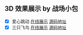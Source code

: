 ## 3D 效果展示 by 战场小包

- [x] 爱心跳动 [在线展示](https://zcxiaobao.github.io/3d-gallery/heart/index.html) [源码地址](https://github.com/zcxiaobao/3d-gallery/blob/main/heart)
- [x] 三只飞鸟 [在线展示](https://zcxiaobao.github.io/3d-gallery/birds-g/index.html) [源码地址](https://github.com/zcxiaobao/3d-gallery/blob/main/birds)
